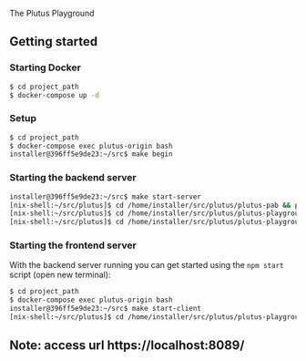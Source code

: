 The Plutus Playground

## Getting started

### Starting Docker

```bash
$ cd project_path
$ docker-compose up -d
```

### Setup

```bash
$ cd project_path
$ docker-compose exec plutus-origin bash
installer@396ff5e9de23:~/src$ make begin
```

### Starting the backend server

```bash
installer@396ff5e9de23:~/src$ make start-server
[nix-shell:~/src/plutus]$ cd /home/installer/src/plutus/plutus-pab && plutus-pab-generate-purs
[nix-shell:~/src/plutus]$ cd /home/installer/src/plutus/plutus-playground-server && plutus-playground-generate-purs
[nix-shell:~/src/plutus]$ cd /home/installer/src/plutus/plutus-playground-server && plutus-playground-server
```

### Starting the frontend server

With the backend server running you can get started using the `npm start` script (open new terminal):

```bash
$ cd project_path
$ docker-compose exec plutus-origin bash
installer@396ff5e9de23:~/src$ make start-client
[nix-shell:~/src/plutus]$ cd /home/installer/src/plutus/plutus-playground-client && npm run start
```

## Note: access url https://localhost:8089/